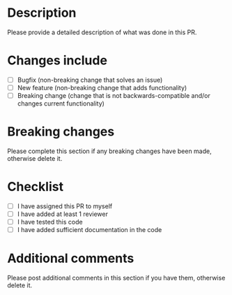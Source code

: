 # Description

Please provide a detailed description of what was done in this PR.

# Changes include

- [ ] Bugfix (non-breaking change that solves an issue)
- [ ] New feature (non-breaking change that adds functionality)
- [ ] Breaking change (change that is not backwards-compatible and/or changes current functionality)

# Breaking changes

Please complete this section if any breaking changes have been made, otherwise delete it.

# Checklist

- [ ] I have assigned this PR to myself
- [ ] I have added at least 1 reviewer
- [ ] I have tested this code
- [ ] I have added sufficient documentation in the code

# Additional comments

Please post additional comments in this section if you have them, otherwise delete it.